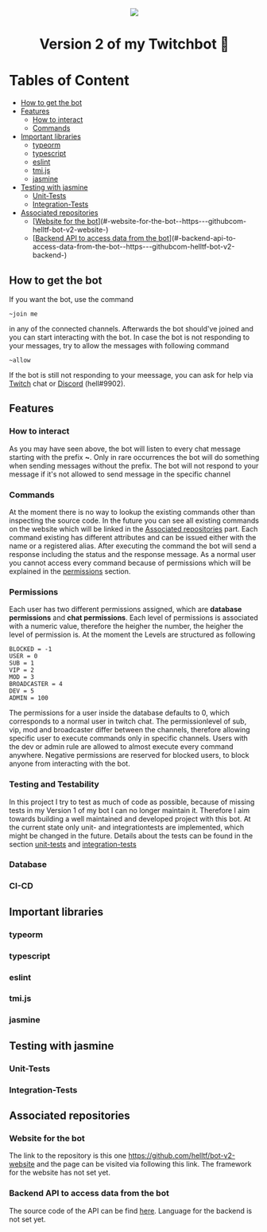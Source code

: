 <div align="center">
		<img src="https://github.com/helltf/helltfbot-v2/actions/workflows/build-test.yml/badge.svg">
</div>
<h1 align=center>Version 2 of my Twitchbot 🤖</h1>

# Tables of Content

- [How to get the bot](#how-to-get-the-bot)
- [Features](#features)
  * [How to interact](#how-to-interact)
  * [Commands](#commands)
- [Important libraries](#important-libraries)
  * [typeorm](#typeorm)
  * [typescript](#typescript)
  * [eslint](#eslint)
  * [tmi.js](#tmijs)
  * [jasmine](#jasmine)
- [Testing with jasmine](#testing-with-jasmine)
  * [Unit-Tests](#unit-tests)
  * [Integration-Tests](#integration-tests)
- [Associated repositories](#associated-repositories)
  * [[Website for the bot](https://github.com/helltf/bot-v2-website)](#-website-for-the-bot--https---githubcom-helltf-bot-v2-website-)
  * [[Backend API to access data from the bot](https://github.com/helltf/bot-v2-backend)](#-backend-api-to-access-data-from-the-bot--https---githubcom-helltf-bot-v2-backend-)


## How to get the bot

If you want the bot, use the command
```
~join me
```
in any of the connected channels.
Afterwards the bot should've joined and you can start interacting with the bot.
In case the bot is not responding to your messages, try to allow the messages with following command

```
~allow
```

If the bot is still not responding to your meessage, you can ask for help via [Twitch](https://twitch.tv/helltf) chat or [Discord](https://discord.com/channels/@me/296688575704072192) (hell#9902).

## Features

### How to interact
As you may have seen above, the bot will listen to every chat message starting with the prefix **~**.
Only in rare occurrences the bot will do something when sending messages without the prefix.
The bot will not respond to your message if it's not allowed to send message in the specific channel

### Commands

At the moment there is no way to lookup the existing commands other than inspecting the source code.
In the future you can see all existing commands on the website which will be linked in the [Associated repositories](#associated-repositories) part.
Each command existing has different attributes and can be issued either with the name or a registered alias.
After executing the command the bot will send a response including the status and the response message.
As a normal user you cannot access every command because of permissions which will be explained in the [permissions](###Permissions) section.

### Permissions
Each user has two different permissions assigned, which are **database permissions** and **chat permissions**.
Each level of permissions is associated with a numeric value, therefore the heigher the number, the heigher the level of permission is.
At the moment the Levels are structured as following

```
BLOCKED = -1
USER = 0
SUB = 1
VIP = 2
MOD = 3
BROADCASTER = 4
DEV = 5
ADMIN = 100
```

The permissions for a user inside the database defaults to 0, which corresponds to a normal user in twitch chat.
The permissionlevel of sub, vip, mod and broadcaster differ between the channels, therefore allowing specific user to execute commands only in specific channels.
Users with the dev or admin rule are allowed to almost execute every command anywhere.
Negative permissions are reserved for blocked users, to block anyone from interacting with the bot.

### Testing and Testability
In this project I try to test as much of code as possible, because of missing tests in my Version 1 of my bot I can no longer maintain it.
Therefore I aim towards building a well maintained and developed project with this bot.
At the current state only unit- and integrationtests are implemented, which might be changed in the future.
Details about the tests can be found in the section [unit-tests](#unit-tests) and [integration-tests](#integration-tests)

### Database

### CI-CD

## Important libraries

### typeorm

### typescript

### eslint

### tmi.js

### jasmine

## Testing with jasmine

### Unit-Tests

### Integration-Tests

## Associated repositories

### Website for the bot

The link to the repository is this one https://github.com/helltf/bot-v2-website and the page can be visited via following this link.
The framework for the website has not set yet.

### Backend API to access data from the bot
The source code of the API can be find [here](https://github.com/helltf/bot-v2-backend).
Language for the backend is not set yet.